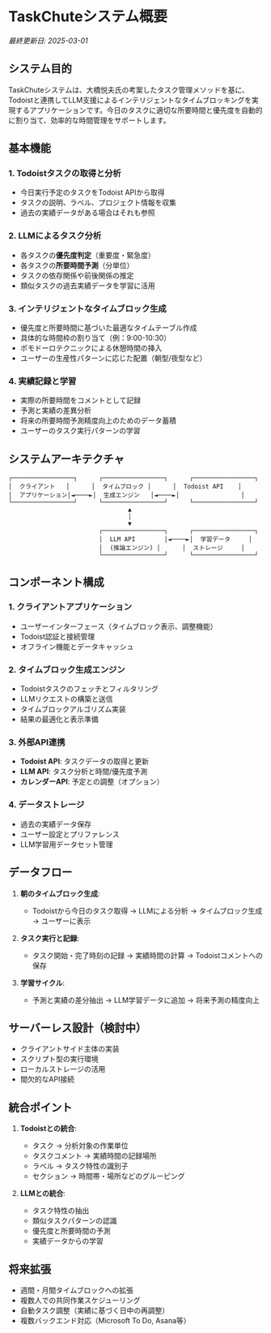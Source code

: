 # TaskChuteシステム概要

*最終更新日: 2025-03-01*

## システム目的
TaskChuteシステムは、大橋悦夫氏の考案したタスク管理メソッドを基に、Todoistと連携してLLM支援によるインテリジェントなタイムブロッキングを実現するアプリケーションです。今日のタスクに適切な所要時間と優先度を自動的に割り当て、効率的な時間管理をサポートします。

## 基本機能

### 1. Todoistタスクの取得と分析
- 今日実行予定のタスクをTodoist APIから取得
- タスクの説明、ラベル、プロジェクト情報を収集
- 過去の実績データがある場合はそれも参照

### 2. LLMによるタスク分析
- 各タスクの**優先度判定**（重要度・緊急度）
- 各タスクの**所要時間予測**（分単位）
- タスクの依存関係や前後関係の推定
- 類似タスクの過去実績データを学習に活用

### 3. インテリジェントなタイムブロック生成
- 優先度と所要時間に基づいた最適なタイムテーブル作成
- 具体的な時間枠の割り当て（例：9:00-10:30）
- ポモドーロテクニックによる休憩時間の挿入
- ユーザーの生産性パターンに応じた配置（朝型/夜型など）

### 4. 実績記録と学習
- 実際の所要時間をコメントとして記録
- 予測と実績の差異分析
- 将来の所要時間予測精度向上のためのデータ蓄積
- ユーザーのタスク実行パターンの学習

## システムアーキテクチャ

```
┌─────────────────┐      ┌─────────────────┐      ┌─────────────────┐
│  クライアント   │      │  タイムブロック │      │  Todoist API    │
│  アプリケーション│◄────►│  生成エンジン   │◄────►│                 │
└─────────────────┘      └─────────────────┘      └─────────────────┘
                                 ▲
                                 │
                                 ▼
                         ┌─────────────────┐      ┌─────────────────┐
                         │  LLM API        │◄────►│  学習データ     │
                         │  (推論エンジン) │      │  ストレージ     │
                         └─────────────────┘      └─────────────────┘
```

## コンポーネント構成

### 1. クライアントアプリケーション
- ユーザーインターフェース（タイムブロック表示、調整機能）
- Todoist認証と接続管理
- オフライン機能とデータキャッシュ

### 2. タイムブロック生成エンジン
- Todoistタスクのフェッチとフィルタリング
- LLMリクエストの構築と送信
- タイムブロックアルゴリズム実装
- 結果の最適化と表示準備

### 3. 外部API連携
- **Todoist API**: タスクデータの取得と更新
- **LLM API**: タスク分析と時間/優先度予測
- **カレンダーAPI**: 予定との調整（オプション）

### 4. データストレージ
- 過去の実績データ保存
- ユーザー設定とプリファレンス
- LLM学習用データセット管理

## データフロー

1. **朝のタイムブロック生成**:
   - Todoistから今日のタスク取得 → LLMによる分析 → タイムブロック生成 → ユーザーに表示

2. **タスク実行と記録**:
   - タスク開始・完了時刻の記録 → 実績時間の計算 → Todoistコメントへの保存

3. **学習サイクル**:
   - 予測と実績の差分抽出 → LLM学習データに追加 → 将来予測の精度向上

## サーバーレス設計（検討中）
- クライアントサイド主体の実装
- スクリプト型の実行環境
- ローカルストレージの活用
- 間欠的なAPI接続

## 統合ポイント

1. **Todoistとの統合**:
   - タスク → 分析対象の作業単位
   - タスクコメント → 実績時間の記録場所
   - ラベル → タスク特性の識別子
   - セクション → 時間帯・場所などのグルーピング

2. **LLMとの統合**:
   - タスク特性の抽出
   - 類似タスクパターンの認識
   - 優先度と所要時間の予測
   - 実績データからの学習

## 将来拡張
- 週間・月間タイムブロックへの拡張
- 複数人での共同作業スケジューリング
- 自動タスク調整（実績に基づく日中の再調整）
- 複数バックエンド対応（Microsoft To Do, Asana等）